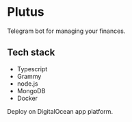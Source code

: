# Plutus
Telegram bot for managing your finances. 

## Tech stack
- Typescript 
- Grammy
- node.js
- MongoDB
- Docker

Deploy on DigitalOcean app platform.